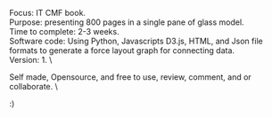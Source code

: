 Focus: IT CMF book.   \
Purpose: presenting 800 pages in a single pane of glass model.  \
Time to complete: 2-3 weeks.  \
Software code: Using Python, Javascripts D3.js, HTML, and Json file formats to generate a force layout graph for connecting data.  \
Version: 1.  \

Self made, Opensource, and free to use, review, comment, and or collaborate.  \

:)
